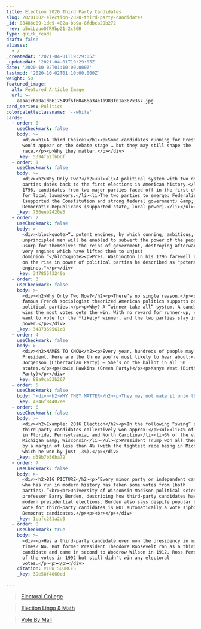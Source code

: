 ```yaml
---
title: Election 2020 Third Party Candidates
slug: 20201002-election-2020-third-party-candidates
_id: 08486c09-1de9-482a-bb9a-8fdbca29b272
_rev: p5oiLzuoOfR9bp21r2cS6H
type: quick_reads
draft: false
aliases:
  - /
_createdAt: '2021-04-01T19:29:05Z'
_updatedAt: '2021-04-01T19:29:05Z'
date: '2020-10-02T01:10:00.000Z'
lastmod: '2020-10-02T01:10:00.000Z'
weight: 50
featured_image:
  alt: Featured Article Image
  url: >-
    aaaa1cba0a1db617549f6f60466a34e1a983f01a367x367.jpg
card_series: Politics
colorpaletteclassname: '--white'
cards:
  - order: 0
    useCheckmark: false
    body: >-
      <div><h1>A Third Choice?</h1><p>Some candidates running for President
      won’t appear on the debate stage … but they may still shape the
      race.</p><p>Why they matter.</p></div>
    _key: 5394fa2fbbbf
  - order: 1
    useCheckmark: false
    body: >-
      <div><h2>Why Only Two?</h2><ul><li>A political system with two dominant
      parties dates back to the first elections in American history.</li><li>In
      1796, candidates from two major parties faced off in the first election
      for local lawmakers.</li><li>The two parties to emerge: Federalist
      (supported the Constitution and strong federal government) &amp;
      Democratic-Republicans (supported state, local power).</li></ul></div>
    _key: 756eeb2420e3
  - order: 2
    useCheckmark: false
    body: >-
      <div><blockquote>“… potent engines, by which cunning, ambitious, and
      unprincipled men will be enabled to subvert the power of the people and to
      usurp for themselves the reins of government, destroying afterwards the
      very engines which have lifted them to unjust
      dominion.”</blockquote><p>Pres. Washington in his 1796 farewell address,
      on the rise in power of political parties he described as "potent
      engines."</p></div>
    _key: 347855f3240a
  - order: 3
    useCheckmark: false
    body: >-
      <div><h2>Why Only Two Now?</h2><p>There’s no single reason.</p><p>One
      famous French sociologist theorized American politics supports only two
      political parties.</p><p>Why? A “winner-take-all” system. A candidate who
      wins the most votes gets the win. With no reward for runner-up, voters
      want to vote for the *likely* winner, and the two parties stay in
      power.</p></div>
    _key: 3487369561c0
  - order: 4
    useCheckmark: false
    body: >-
      <div><h2>NAMES TO KNOW</h2><p>Every year, hundreds of people may run for
      President. Here are the three you’re most likely to hear about:</p><p>Jo
      Jorgenson (Libertarian Party) – She’s on the ballot in all 50
      states.</p><p>Howie Hawkins (Green Party)</p><p>Kanye West (Birthday
      Party)</p></div>
    _key: 88a9ca53b267
  - order: 5
    useCheckmark: false
    body: "<div><h2>WHY THEY MATTER</h2><p>They may not make it onto the ballot; candidates need to meet state-imposed signature thresholds.</p><p>They may not make it onto the debate stage; they need to meet a polling threshold (for presidential debate, they need 15%+ support on major polls).</p><p>Regardless, they absolutely can\_<strong>influence the ultimate outcome of the election.</strong></p></div>"
    _key: 4846f84407ee
  - order: 6
    useCheckmark: false
    body: >-
      <div><h2>Example: 2016 Election</h2><p>In the following “swing” states,
      third-party candidates collectively won approx:</p><ul><li>4% of the vote
      in Florida, Pennsylvania, and North Carolina</li><li>6% of the vote in
      Michigan &amp; Wisconsin</li></ul><p>President Trump won all these states
      by a margin of less than 4% (with the tightest race being in Michigan,
      which he won by just .3%).</p></div>
    _key: d38b7b56ba72
  - order: 7
    useCheckmark: false
    body: >-
      <div><h2>BIG PICTURE</h2><p>“Every minor party or independent candidate
      who has run in modern history has taken some votes from (both
      parties).”<br><br>University of Wisconsin-Madison political science
      professor Barry Burden, describing how third-party candidates have shaped
      modern presidential elections. Burden also says despite popular belief, a
      vote for third-party candidates is NOT automatically a vote siphoned from
      Democrat candidates.</p><p><br></p></div>
    _key: 1eafc281a2d0
  - order: 8
    useCheckmark: true
    body: >-
      <div><p>Has a third-party candidate ever won the presidency in modern
      times? No. But former President Theodore Roosevelt ran as a third-party
      candidate and came in second to Woodrow Wilson in 1912. Ross Perot won 19%
      of the votes in 1992 but still didn't win any electoral
      votes.</p><p></p></div>
    citation: VIEW SOURCES
    _key: 39e58f4060ed

---
```

> [Electoral College](https://smarthernews.com/electoral-college/)





> [Election Lingo & Math](https://smarthernews.com/election-lingo-math/)





> [Vote By Mail](https://smarthernews.com/vote-by-mail/)